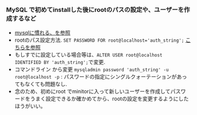 ##
### MySQL で初めてinstallした後にrootのパスの設定や、ユーザーを作成するなど
- [mysqlに慣れる、を参照](https://qiita.com/yukibe/items/4ba2aa49510ab1f6b1f1)
- rootのパス設定方法. `SET PASSWORD FOR root@localhost='auth_string';` [こちらを参照](https://www.dbonline.jp/mysql/user/index2.html)
- もしすでに設定している場合等は、`ALTER USER root@localhost IDENTIFIED BY 'auth_string';`で変更.
- コマンドライン から変更 `mysqladmin password 'auth_string' -u root@localhost -p` : パスワードの指定にシングルクォーテーションがあってもなくても問題なし.
- 念のため、初めにroot でminitorに入って新しいユーザーを作成してパスワードをうまく設定できるか確かめてから、rootの設定を変更するようにしたほうがいい。